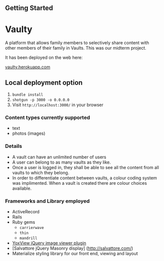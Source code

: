 ## Getting Started


# Vaulty
A platform that allows family members to selectively share content with other members of their family in Vaults. This was our midterm project.

It has been deployed on the web here:

[vaulty.herokuapp.com](https://vaulty.herokuapp.com/)

## Local deployment option
1. `bundle install`
1. `shotgun -p 3000 -o 0.0.0.0`
1. Visit `http://localhost:3000/` in your browser

### Content types currently supported
- text
- photos (images)

### Details
- A vault can have an unlimited number of users
- A user can belong to as many vaults as they like.
- Once a user is logged in, they shall be able to see all the content from all vaults to which they belong.
- In order to differentiate content between vaults, a colour coding system was implimented. When a vault is created there are colour choices available.

### Frameworks and Library employed
- ActiveRecord
- Rails
- Ruby gems
  - `carrierwave`
  - `thin`
  - `mandrill`
- [YoxView jQuery image viewer plugin](http://www.yoxigen.com/yoxview/)
- [Salvattore jQuery Masonry display] (http://salvattore.com/)
- Materialize styling library for our front end, viewing and layout
